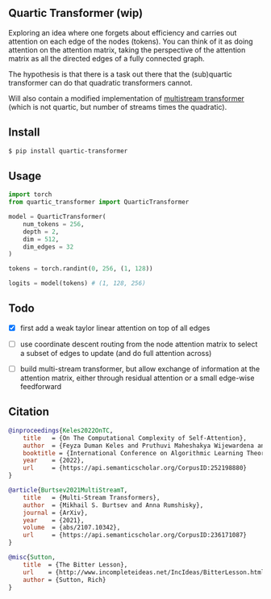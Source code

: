 ## Quartic Transformer (wip)

Exploring an idea where one forgets about efficiency and carries out attention on each edge of the nodes (tokens). You can think of it as doing attention on the attention matrix, taking the perspective of the attention matrix as all the directed edges of a fully connected graph.

The hypothesis is that there is a task out there that the (sub)quartic transformer can do that quadratic transformers cannot.

Will also contain a modified implementation of <a href="https://arxiv.org/abs/2107.10342">multistream transformer</a> (which is not quartic, but number of streams times the quadratic).

## Install

```bash
$ pip install quartic-transformer
```

## Usage

```python
import torch
from quartic_transformer import QuarticTransformer

model = QuarticTransformer(
    num_tokens = 256,
    depth = 2,
    dim = 512,
    dim_edges = 32
)

tokens = torch.randint(0, 256, (1, 128))

logits = model(tokens) # (1, 128, 256)
```

## Todo

- [x] first add a weak taylor linear attention on top of all edges

- [ ] use coordinate descent routing from the node attention matrix to select a subset of edges to update (and do full attention across)

- [ ] build multi-stream transformer, but allow exchange of information at the attention matrix, either through residual attention or a small edge-wise feedforward

## Citation

```bibtex
@inproceedings{Keles2022OnTC,
    title   = {On The Computational Complexity of Self-Attention},
    author  = {Feyza Duman Keles and Pruthuvi Maheshakya Wijewardena and Chinmay Hegde},
    booktitle = {International Conference on Algorithmic Learning Theory},
    year    = {2022},
    url     = {https://api.semanticscholar.org/CorpusID:252198880}
}
```

```bibtex
@article{Burtsev2021MultiStreamT,
    title   = {Multi-Stream Transformers},
    author  = {Mikhail S. Burtsev and Anna Rumshisky},
    journal = {ArXiv},
    year    = {2021},
    volume  = {abs/2107.10342},
    url     = {https://api.semanticscholar.org/CorpusID:236171087}
}
```

```bibtex
@misc{Sutton,
    title  = {The Bitter Lesson},
    url    = {http://www.incompleteideas.net/IncIdeas/BitterLesson.html},
    author = {Sutton, Rich}
}
```
